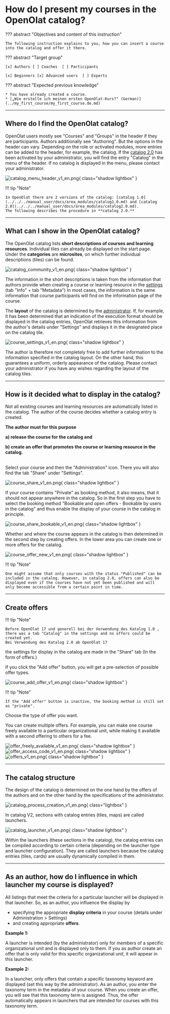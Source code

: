 # How do I present my courses in the OpenOlat catalog?

??? abstract "Objectives and content of this instruction"

    The following instruction explains to you, how you can insert a course into the catalog and offer it there.

??? abstract "Target group"

    [x] Authors [ ] Coaches  [ ] Participants

    [x] Beginners [x] Advanced users  [ ] Experts


??? abstract "Expected previous knowledge"

    * You have already created a course.
    * [„Wie erstelle ich meinen ersten OpenOlat-Kurs?" (German)](../my_first_course/my_first_course.de.md)



---

## Where do I find the OpenOlat catalog?

OpenOlat users mostly see "Courses" and "Groups" in the header if they are participants. Authors additionally see "Authoring". But the options in the header can vary. Depending on the role or activated modules, more entries can be added to the header, for example, the catalog. If the [catalog 2.0](../../../manual_user/docs/area_modules/catalog2.0.md) has been activated by your administrator, you will find the entry "Catalog" in the menu of the header.	If no catalog is displayed in the menu, please contact your administrator.

![catalog_menu_header_v1_en.png](assets/catalog_menu_header_v1_en.png){ class="shadow lightbox" }  

!!! tip "Note"

    In OpenOlat there are 2 versions of the catalog: [catalog 1.0](../../../manual_user/docs/area_modules/catalog1.0.md) and [catalog 2.0](../../../manual_user/docs/area_modules/catalog2.0.md).
	The following describes the procedure in **catalog 2.0.**

---

## What can I show in the OpenOlat catalog?

The OpenOlat catalog lists **short descriptions of courses and learning resources**. Individual tiles can already be displayed on the start page. Under the **categories** are **microsites**, on which further individual descriptions (tiles) can be found.

![catalog_community_v1_en.png](assets/catalog_community_v1_en.png){ class="shadow lightbox" } 

The information in the short descriptions is taken from the information that authors provide when creating a course or learning resource in the [settings](../../../manual_user/docs/learningresources/Course_Settings.md) (tab "Info" + tab "Metadata") 
In most cases, the information is the same information that course participants will find on the information page of the course.

The **layout** of the catalog is determined by the [administrator](../../../manual_admin/docs/administration/Modules_Catalog_2.0.md). If, for example, it has been determined that an indication of the execution format should be displayed in the catalog entries, OpenOlat retrieves this information from the author's details under "Settings" and displays it in the designated place on the catalog tile.

![course_settings_v1_en.png](assets/course_settings_v1_en.png){ class="shadow lightbox" } 

The author is therefore not completely free to add further information to the information specified in the catalog layout. On the other hand, this guarantees a uniform, orderly appearance of the catalog. Please contact your administrator if you have any wishes regarding the layout of the catalog tiles.


---

## How is it decided what to display in the catalog?

Not all existing courses and learning resources are automatically listed in the catalog. The author of the course decides whether a catalog entry is created.

<b>The author must for this purpose

a) release the course for the catalog and

b) create an offer that promotes the course or learning resource in the catalog.
</b>

<br>
Select your course and then the "Administration" icon. There you will also find the tab "Share" under "Settings".

![course_share_v1_en.png](assets/course_share_v1_en.png){ class="shadow lightbox" }

If your course contains "Private" as booking method, it also means, that it should not appear anywhere in the catalog. So in the first step you have to select the booking method "Bookable and open offers - Bookable by users in the catalog" and thus enable the display of your course in the catalog in principle.

![course_share_bookable_v1_en.png](assets/course_share_bookable_v1_en.png){ class="shadow lightbox" }

Whether and where the course appears in the catalog is then determined in the second step by creating offers. In the lower area you can create one or more offers for the catalog.

![course_offer_new_v1_en.png](assets/course_offer_new_v1_en.png){ class="shadow lightbox" }


!!! tip "Note"

    One might assume that only courses with the status "Published" can be included in the catalog. However, in catalog 2.0, offers can also be displayed even if the courses have not yet been published and will only become accessible from a certain point in time.

---

## Create offers

!!! tip "Note"

    Before OpenOlat 17 und generell bei der Verwendung des Katalog 1.0 , there was a tab "Catalog" in the settings and no offers could be created yet. 
    Bei Verwendung des Katalog 2.0 ab OpenOlat 17 
   the settings for display in the catalog are made in the "Share" tab (In the form of offers.)


If you click the "Add offer" button, you will get a pre-selection of possible offer types.

![course_add_offer_v1_en.png](assets/course_add_offer_v1_en.png){ class="shadow lightbox" }

!!! tip "Note"

    If the "Add offer" button is inactive, the booking method is still set as "private".

Choose the type of offer you want.

You can create multiple offers. For example, you can make one course freely available to a particular organizational unit, while making it available with a second offering to others for a fee.

![offer_freely_available_v1_en.png](assets/offer_freely_available_v1_en.png){ class="shadow lightbox" }
![offer_access_code_v1_en.png](assets/offer_access_code_v1_en.png){ class="shadow lightbox" }
![offers_v1_en.png](assets/offers_v1_en.png){ class="shadow lightbox" }

---

## The catalog structure 

The design of the catalog is determined on the one hand by the offers of the authors and on the other hand by the specifications of the administrator.

![catalog_process_creation_v1_en.png](assets/catalog_process_creation_v1_en.png){ class="lightbox" }

In catalog V2, sections with catalog entries (tiles, maps) are called launchers.

![catalog_launcher_v1_en.png](assets/catalog_launcher_v1_en.png){ class="shadow lightbox" }


Within the launchers (these sections in the catalog), the catalog entries can be compiled according to certain criteria (depending on the launcher type and launcher configuration).
They are called launchers because the catalog entries (tiles, cards) are usually dynamically compiled in them.

---

## As an author, how do I influence in which launcher my course is displayed? 

All listings that meet the criteria for a particular launcher will be displayed in that launcher. So, as an author, you influence the display by 

* specifying the appropriate **display criteria** in your course (details under Administration > Settings)
* and creating appropriate **offers**.

<b>Example 1:</b>

A launcher is intended (by the administrator) only for members of a specific organizational unit and is displayed only to them. If you as author create an offer that is only valid for this specific organizational unit, it will appear in this launcher.


<b>Example 2:</b>

In a launcher, only offers that contain a specific taxonomy keyword are displayed (set this way by the administrator). As an author, you enter the taxonomy term in the metadata of your course. When you create an offer, you will see that this taxonomy term is assigned. Thus, the offer automatically appears in launchers that are intended for courses with this taxonomy term.
